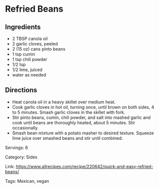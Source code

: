 # Refried Beans

## Ingredients
- 2 TBSP canola oil
- 2 garlic cloves, peeled
- 2 (15 oz) cans pinto beans
- 1 tsp cumin
- 1 tsp chili powder
- 1/2 tsp
- 1/2 lime, juiced
- water as needed

## Directions
- Heat canola oil in a heavy skillet over medium heat.
- Cook garlic cloves in hot oil, turning once, until brown on both sides, 4 to 5 minutes. Smash garlic cloves in the skillet with fork.
- Stir pinto beans, cumin, chili powder, and salt into mashed garlic and cook until beans are thoroughly heated, about 5 minutes. Stir occasionally.
- Smash bean mixture with a potato masher to desired texture. Squeeze lime juice over smashed beans and stir until combined.

Servings: 6

Category: Sides

Link: https://www.allrecipes.com/recipe/220642/quick-and-easy-refried-beans/

Tags: Mexican, vegan
